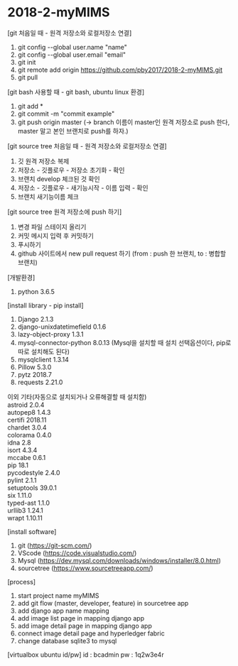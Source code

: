 # 2018-2-myMIMS

[git 처음일 때 - 원격 저장소와 로컬저장소 연결]
1. git config --global user.name "name"
2. git config --global user.email "email"
3. git init
4. git remote add origin https://github.com/pby2017/2018-2-myMIMS.git
5. git pull

[git bash 사용할 때 - git bash, ubuntu linux 환경]
1. git add *
2. git commit -m "commit example"
3. git push origin master (-> branch 이름이 master인 원격 저장소로 push 한다, master 말고 본인 브랜치로 push를 하자.)

[git source tree 처음일 때 - 원격 저장소와 로컬저장소 연결]
1. 깃 원격 저장소 복제
2. 저장소 - 깃플로우 - 저장소 초기화 - 확인
3. 브랜치 develop 체크된 것 확인
4. 저장소 - 깃플로우 - 새기능시작 - 이름 입력 - 확인
5. 브랜치 새기능이름 체크

[git source tree 원격 저장소에 push 하기]
1. 변경 파일 스테이지 올리기
2. 커밋 메시지 입력 후 커밋하기
3. 푸시하기
4. github 사이트에서 new pull request 하기 (from : push 한 브랜치, to : 병합할 브랜치)

[개발환경]
1. python 3.6.5

[install library - pip install]  
1. Django                   2.1.3  
2. django-unixdatetimefield 0.1.6  
3. lazy-object-proxy        1.3.1  
4. mysql-connector-python   8.0.13 (Mysql을 설치할 때 설치 선택옵션이다, pip로 따로 설치해도 된다)  
5. mysqlclient              1.3.14  
6. Pillow                   5.3.0  
7. pytz                     2018.7  
8. requests                 2.21.0  

이외 기타(자동으로 설치되거나 오류해결할 때 설치함)  
astroid                  2.0.4  
autopep8                 1.4.3  
certifi                  2018.11  
chardet                  3.0.4  
colorama                 0.4.0  
idna                     2.8  
isort                    4.3.4  
mccabe                   0.6.1  
pip                      18.1  
pycodestyle              2.4.0  
pylint                   2.1.1  
setuptools               39.0.1  
six                      1.11.0  
typed-ast                1.1.0  
urllib3                  1.24.1  
wrapt                    1.10.11  

[install software]
1. git (https://git-scm.com/)
2. VScode (https://code.visualstudio.com/)
3. Mysql (https://dev.mysql.com/downloads/windows/installer/8.0.html)
4. sourcetree (https://www.sourcetreeapp.com/)

[process]
1. start project name myMIMS
2. add git flow (master, developer, feature) in sourcetree app
3. add django app name mapping
4. add image list page in mapping django app
5. add image detail page in mapping django app
6. connect image detail page and hyperledger fabric
7. change database sqlite3 to mysql

[virtualbox ubuntu id/pw]
id : bcadmin
pw : 1q2w3e4r
